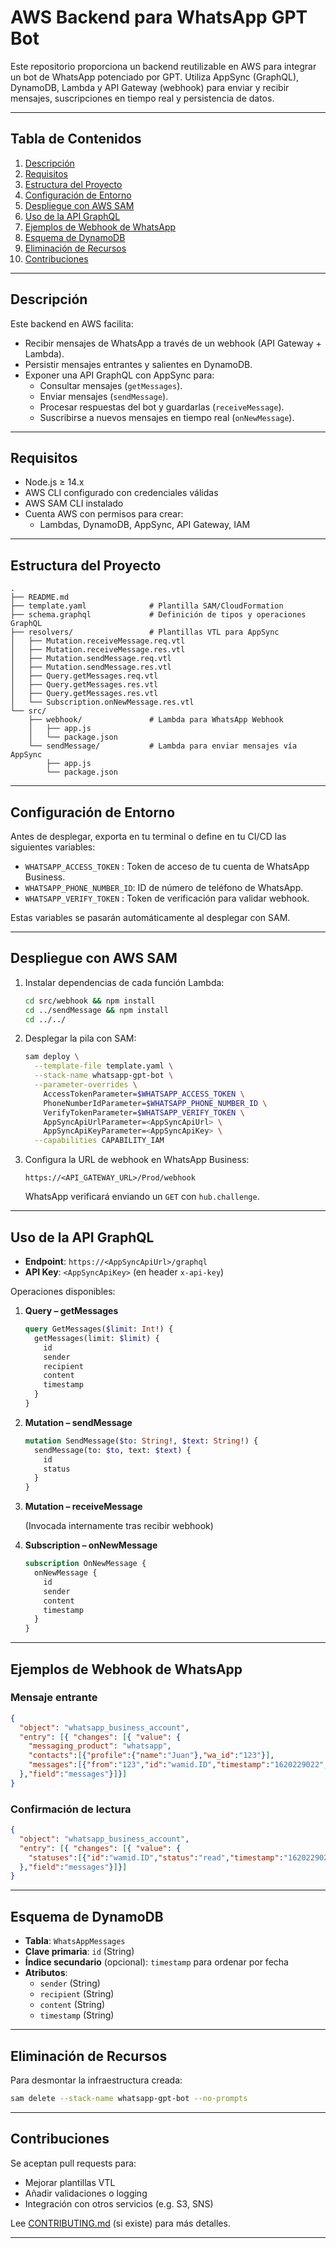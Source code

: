 # AWS Backend para WhatsApp GPT Bot

Este repositorio proporciona un backend reutilizable en AWS para integrar un bot de WhatsApp potenciado por GPT. Utiliza AppSync (GraphQL), DynamoDB, Lambda y API Gateway (webhook) para enviar y recibir mensajes, suscripciones en tiempo real y persistencia de datos.

---

## Tabla de Contenidos

1. [Descripción](#descripción)  
2. [Requisitos](#requisitos)  
3. [Estructura del Proyecto](#estructura-del-proyecto)  
4. [Configuración de Entorno](#configuración-de-entorno)  
5. [Despliegue con AWS SAM](#despliegue-con-aws-sam)  
6. [Uso de la API GraphQL](#uso-de-la-api-graphql)  
7. [Ejemplos de Webhook de WhatsApp](#ejemplos-de-webhook-de-whatsapp)  
8. [Esquema de DynamoDB](#esquema-de-dynamodb)  
9. [Eliminación de Recursos](#eliminación-de-recursos)  
10. [Contribuciones](#contribuciones)  

---

## Descripción

Este backend en AWS facilita:

- Recibir mensajes de WhatsApp a través de un webhook (API Gateway + Lambda).  
- Persistir mensajes entrantes y salientes en DynamoDB.  
- Exponer una API GraphQL con AppSync para:
  - Consultar mensajes (`getMessages`).  
  - Enviar mensajes (`sendMessage`).  
  - Procesar respuestas del bot y guardarlas (`receiveMessage`).  
  - Suscribirse a nuevos mensajes en tiempo real (`onNewMessage`).  

---

## Requisitos

- Node.js ≥ 14.x  
- AWS CLI configurado con credenciales válidas  
- AWS SAM CLI instalado  
- Cuenta AWS con permisos para crear:  
  - Lambdas, DynamoDB, AppSync, API Gateway, IAM  

---

## Estructura del Proyecto

```
.
├── README.md
├── template.yaml              # Plantilla SAM/CloudFormation
├── schema.graphql             # Definición de tipos y operaciones GraphQL
├── resolvers/                 # Plantillas VTL para AppSync
│   ├── Mutation.receiveMessage.req.vtl
│   ├── Mutation.receiveMessage.res.vtl
│   ├── Mutation.sendMessage.req.vtl
│   ├── Mutation.sendMessage.res.vtl
│   ├── Query.getMessages.req.vtl
│   ├── Query.getMessages.res.vtl
│   ├── Query.getMessages.res.vtl
│   └── Subscription.onNewMessage.res.vtl
└── src/
    ├── webhook/               # Lambda para WhatsApp Webhook
    │   ├── app.js
    │   └── package.json
    └── sendMessage/           # Lambda para enviar mensajes vía AppSync
        ├── app.js
        └── package.json
```

---

## Configuración de Entorno

Antes de desplegar, exporta en tu terminal o define en tu CI/CD las siguientes variables:

- `WHATSAPP_ACCESS_TOKEN` : Token de acceso de tu cuenta de WhatsApp Business.  
- `WHATSAPP_PHONE_NUMBER_ID`: ID de número de teléfono de WhatsApp.  
- `WHATSAPP_VERIFY_TOKEN`   : Token de verificación para validar webhook.  

Estas variables se pasarán automáticamente al desplegar con SAM.

---

## Despliegue con AWS SAM

1. Instalar dependencias de cada función Lambda:

   ```bash
   cd src/webhook && npm install
   cd ../sendMessage && npm install
   cd ../../
   ```

2. Desplegar la pila con SAM:

   ```bash
   sam deploy \
     --template-file template.yaml \
     --stack-name whatsapp-gpt-bot \
     --parameter-overrides \
       AccessTokenParameter=$WHATSAPP_ACCESS_TOKEN \
       PhoneNumberIdParameter=$WHATSAPP_PHONE_NUMBER_ID \
       VerifyTokenParameter=$WHATSAPP_VERIFY_TOKEN \
       AppSyncApiUrlParameter=<AppSyncApiUrl> \
       AppSyncApiKeyParameter=<AppSyncApiKey> \
     --capabilities CAPABILITY_IAM
   ```

3. Configura la URL de webhook en WhatsApp Business:

   ```
   https://<API_GATEWAY_URL>/Prod/webhook
   ```
   WhatsApp verificará enviando un `GET` con `hub.challenge`.

---

## Uso de la API GraphQL

- **Endpoint**: `https://<AppSyncApiUrl>/graphql`  
- **API Key**: `<AppSyncApiKey>` (en header `x-api-key`)

Operaciones disponibles:

1. **Query – getMessages**

   ```graphql
   query GetMessages($limit: Int!) {
     getMessages(limit: $limit) {
       id
       sender
       recipient
       content
       timestamp
     }
   }
   ```

2. **Mutation – sendMessage**

   ```graphql
   mutation SendMessage($to: String!, $text: String!) {
     sendMessage(to: $to, text: $text) {
       id
       status
     }
   }
   ```

3. **Mutation – receiveMessage**

   (Invocada internamente tras recibir webhook)

4. **Subscription – onNewMessage**

   ```graphql
   subscription OnNewMessage {
     onNewMessage {
       id
       sender
       content
       timestamp
     }
   }
   ```

---

## Ejemplos de Webhook de WhatsApp

### Mensaje entrante

```json
{
  "object": "whatsapp_business_account",
  "entry": [{ "changes": [{ "value": {
    "messaging_product": "whatsapp",
    "contacts":[{"profile":{"name":"Juan"},"wa_id":"123"}],
    "messages":[{"from":"123","id":"wamid.ID","timestamp":"1620229022","text":{"body":"Hola"},"type":"text"}]
  },"field":"messages"}]}]
}
```

### Confirmación de lectura

```json
{
  "object": "whatsapp_business_account",
  "entry": [{ "changes": [{ "value": {
    "statuses":[{"id":"wamid.ID","status":"read","timestamp":"1620229023","recipient_id":"MY_NUMBER"}]
  },"field":"messages"}]}]
}
```

---

## Esquema de DynamoDB

- **Tabla**: `WhatsAppMessages`  
- **Clave primaria**: `id` (String)  
- **Índice secundario** (opcional): `timestamp` para ordenar por fecha  
- **Atributos**:  
  - `sender` (String)  
  - `recipient` (String)  
  - `content` (String)  
  - `timestamp` (String)  

---

## Eliminación de Recursos

Para desmontar la infraestructura creada:

```bash
sam delete --stack-name whatsapp-gpt-bot --no-prompts
```

---

## Contribuciones

Se aceptan pull requests para:

- Mejorar plantillas VTL  
- Añadir validaciones o logging  
- Integración con otros servicios (e.g. S3, SNS)  

Lee [CONTRIBUTING.md](CONTRIBUTING.md) (si existe) para más detalles.

---


